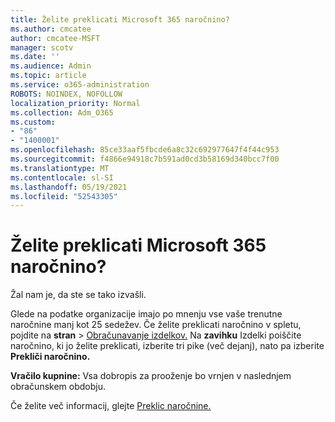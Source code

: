 ```yaml
---
title: Želite preklicati Microsoft 365 naročnino?
ms.author: cmcatee
author: cmcatee-MSFT
manager: scotv
ms.date: ''
ms.audience: Admin
ms.topic: article
ms.service: o365-administration
ROBOTS: NOINDEX, NOFOLLOW
localization_priority: Normal
ms.collection: Adm_O365
ms.custom:
- "86"
- "1400001"
ms.openlocfilehash: 85ce33aaf5fbcde6a8c32c692977647f4f44c953
ms.sourcegitcommit: f4866e94918c7b591ad0cd3b58169d340bcc7f00
ms.translationtype: MT
ms.contentlocale: sl-SI
ms.lasthandoff: 05/19/2021
ms.locfileid: "52543305"
---
```

# <a name="canceling-your-microsoft-365-subscription"></a>Želite preklicati Microsoft 365 naročnino?

Žal nam je, da ste se tako izvašli.
  
Glede na podatke organizacije imajo po mnenju vse vaše trenutne naročnine manj kot 25 sedežev. Če želite preklicati naročnino v spletu, pojdite na **stran** \> [Obračunavanje izdelkov.](https://go.microsoft.com/fwlink/p/?linkid=842054) Na **zavihku** Izdelki poiščite naročnino, ki jo želite preklicati, izberite tri pike (več dejanj), nato pa izberite **Prekliči naročnino.**
  
**Vračilo kupnine:** Vsa dobropis za prooženje bo vrnjen v naslednjem obračunskem obdobju.

Če želite več informacij, glejte [Preklic naročnine.](/microsoft-365/commerce/subscriptions/cancel-your-subscription)